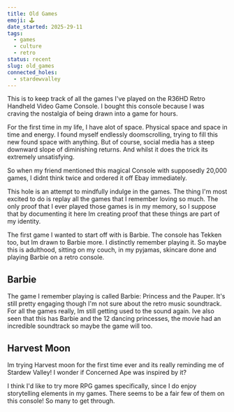 ```yaml
---
title: Old Games
emoji: 🕹
date_started: 2025-29-11
tags:
  - games
  - culture
  - retro
status: recent
slug: old_games
connected_holes:
  - stardewvalley
---
```

This is to keep track of all the games I've played on the R36HD Retro Handheld Video Game Console. I bought this console because I was craving the nostalgia of being drawn into a game for hours. 

For the first time in my life, I have alot of space. Physical space and space in time and energy. I found myself endlessly doomscrolling, trying to fill this new found space with anything. But of course, social media has a steep downward slope of diminishing returns. And whilst it does the trick its extremely unsatisfying.

So when my friend mentioned this magical Console with supposedly 20,000 games, I didnt think twice and ordered it off Ebay immediately.

This hole is an attempt to mindfully indulge in the games. The thing I'm most excited to do is replay all the games that I remember loving so much. The only proof that I ever played those games is in my memory, so I suppose that by documenting it here Im creating proof that these things are part of my identity.

The first game I wanted to start off with is Barbie. The console has Tekken too,  but Im drawn to Barbie more. I distinctly remember playing it. So maybe this is adulthood, sitting on my couch, in my pyjamas, skincare done and playing Barbie on a retro console.
## Barbie
The game I remember playing is called Barbie: Princess and the Pauper. It's still pretty engaging though I'm not sure about the retro music soundtrack. For all the games really, Im still getting used to the sound again. Ive also seen that this has Barbie and the 12 dancing princesses, the movie had an incredible soundtrack so maybe the game will too.

## Harvest Moon
Im trying Harvest moon for the first time ever and its really reminding me of Stardew Valley! I wonder if Concerned Ape was inspired by it?

I think I'd like to try more RPG games specifically, since I do enjoy storytelling elements in my games. There seems to be a fair few of them on this console! So many to get through.

